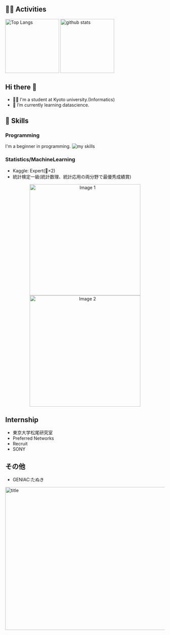 <!-- ![title](./image/IMG_0837.HEIC) -->
## 🏃‍♀️ Activities
<div align="left"> 
  <img alt="Top Langs" height="170px" src="https://github-readme-stats.vercel.app/api?username=takumi7110&theme=vue-dark&layout=compact" />
  <img alt="github stats" height="170px" src="https://github-readme-stats.vercel.app/api/top-langs/?username=takumi7110&theme=vue-dark&layout=compact" />
</div>

## Hi there 👋

<!--
**takumi7110/takumi7110** is a ✨ _special_ ✨ repository because its `README.md` (this file) appears on your GitHub profile.

Here are some ideas to get you started:

- 🔭 I’m currently working on ...
- 🌱 I’m currently learning ...
- 👯 I’m looking to collaborate on ...
- 🤔 I’m looking for help with ...
- 💬 Ask me about ...
- 📫 How to reach me: ...
- 😄 Pronouns: ...
- ⚡ Fun fact: ...
-->
<!-- 1. GitHub usernameを変更 -->
<!--div align="right" -->
  <!-- img src="https://komarev.com/ghpvc/?username=takumi7110" / -->
<!-- /div -- >


<!-- 2. プロフィールや連絡先を変更 -->
<!-- img src="https://media.giphy.com/media/hvRJCLFzcasrR4ia7z/giphy.gif" width="28" --> 
<!-- Hi there -->

- 🧑‍💻 I'm a student at Kyoto university.(Informatics)
- 🌱 I’m currently learning datascience.


<!-- 3. 好きな技術スタックに変更 -->
<!-- ライトモート：theme=light, ダークモート：theme=dark -->
<!-- アイコンの選択肢一覧：https://arc.net/l/quote/zizyykfh -->
## 🌱 Skills
### Programming
I'm a beginner in programming.
<img alt="my skills" src="https://skillicons.dev/icons?theme=dark&perline=7&i=python,r,c,java,mysql,react,sqlite," />
<br>
### Statistics/MachineLearning
- Kaggle: Expert(🥉×2)
- 統計検定一級(統計数理、統計応用の両分野で最優秀成績賞)

<p align="center">
  <img src="./image/IMG_0837.HEIC" alt="Image 1" width="350" />
  <img src="./image/IMG_5541.HEIC" alt="Image 2" width="350" />
</p>

## Internship
- 東京大学松尾研究室
- Preferred Networks
- Recruit
- SONY
## その他
- GENIAC:たぬき

<!-- 4. GitHub usernameを変更, 2箇所 -->
<!-- ライトモート：theme=light, ダークモート：theme=vue-dark  -->

<img src="./image/IMG_8012.HEIC" alt="title" width="1000" height="450" />

<!--
This repository is a ✨ _special_ ✨ repository because its `README.md` (this file) appears on your GitHub profile.

Here are some ideas to get you started:

- 🔭 I’m currently working on ...
- 🌱 I’m currently learning ...
- 👯 I’m looking to collaborate on ...
- 🤔 I’m looking for help with ...
- 💬 Ask me about ...
- 📫 How to reach me: ...
- 😄 Pronouns: ...
- ⚡ Fun fact: ...
-->

